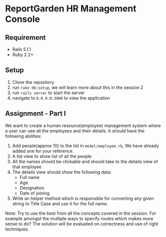# ReportGarden HR Management Console

## Requirement

- Rails 5.1.1
- Ruby 2.2+

## Setup

1. Clone the repository
2. run `rake db:setup`, we will learn more about this in the session 2
3. run `rails server` to start the server
4. navigate to `0.0.0.0:3000` to view the application


## Assignment - Part I


We want to create a human resource(employee) management system where a user can see all the employees and their details. It should have the following abilities:

1. Add people(approx 10) to the list in `model/employee.rb`, We have already added one for your reference.
2. A list view to show list of all the people
3. All the names should be clickable and should take to the details view of that employee
4. The details view should show the following data:
    - Full name
    - Age
    - Designation
    - Date of joining
5. Write an helper method which is responsible for converting any given string to Title Case and use it for the full name.

Note:
Try to use the best from all the concepts covered in the session. For example amongst the multiple ways to specify routes which makes more sense to do? The solution will be evaluated on correctness and use of right techniques.
